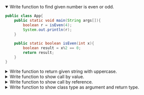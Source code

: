 <details open>
<summary>Write function to find given number is even or odd.</summary>
<p>

```java
public class App{  
    public static void main(String args[]){
        boolean r = isEven(4);
        System.out.println(r);  
    }  
    
    public static boolean isEven(int x){
        boolean result = x%2 == 0;
        return result;
    }
}  
```

</p>
</details> 

<details>
<summary>Write function to return given string with uppercase.</summary>
<p>

```java
public class App{  
    public static void main(String args[]){
        String str = toUpper("welcome");
        System.out.println(str);  
    }  
    
    public static boolean toUpper(String s){
        String result = s.toUpperCase();
        return result;
    }
}  
```

</p>
</details> 

<details>
<summary>Write function to show call by value.</summary>
<p>

```java
public class CallByValue {

	public static void main(String[] args) {
		int age = 24;
		System.out.println(age);
		changeAge(age);
		System.out.println(age);
	}

	private static void changeAge(int age) {
		age = 45;
	}

}
```

</p>
</details> 


<details>
<summary>Write function to show call by reference.</summary>
<p>

```java
    
class Product {
	int id;
	String name;
	float price;
}
    
public class CallByReferenceEx {

	public static void main(String[] args) {
		Product pro = new Product();
		pro.id = 12;
		pro.name = "Nokia";
		pro.price = 3.4f;
		printProduct(pro);
		changeProductValues(pro);
		printProduct(pro);
		makeProductNull(pro);
		printProduct(pro);
	}

	private static void printProduct(Product pro) {
		System.out.println("printProduct() -> " + pro.id + " " + pro.name + " " + pro.price);
	}

	private static void changeProductValues(Product pro) {
		pro.id = 14;
		pro.price = 3000.50f;
	}

	private static void makeProductNull(Product pro) {
		pro = null;
	}
}

```

</p>
</details>

<details>
<summary>Write function to show class type as argument and return type.</summary>
<p>

```java
import java.util.Scanner;
 
class Product {
	int id;
	String name;
	float price;
}
    
public class ProductListEx {

	public static void main(String[] args) {
		Product products[] = new Product[2];
		// create first product
		Product pro = new Product();
		pro.id = 2;
		pro.name = "Nokia 6";
		pro.price = 7000.50f;

		Product pro1 = new Product();
		pro1.id = 4;
		pro1.name = "Samsung";
		pro1.price = 9000.50f;

		products[0] = pro; // assign product to array zero location
		products[1] = pro1; // assign product to array first location

		printProducts(products);

		products = getProducts();
		printProducts(products);
	}

	private static Product[] getProducts() {
		Product products[] = new Product[2];
		Scanner scaner = new Scanner(System.in);
		for (int i = 0; i < 2; i++) {
			System.out.println("Enter product Id:");
			int productId = scaner.nextInt();
			System.out.println("Enter product Name:");
			String productName = scaner.next();
			System.out.println("Enter product Price:");
			float productPrice = scaner.nextFloat();
			Product pro = new Product();
			pro.id = productId;
			pro.name = productName;
			pro.price = productPrice;
			products[i] = pro;
		}
		scaner.close();
		return products;
	}

	private static void printProducts(Product[] products) {
		for (int index = 0; index < products.length; index++) {
			System.out.println(products[index].id + " " + products[index].name + " " + products[index].price);
		}
	}

}
```

</p>
</details> 
